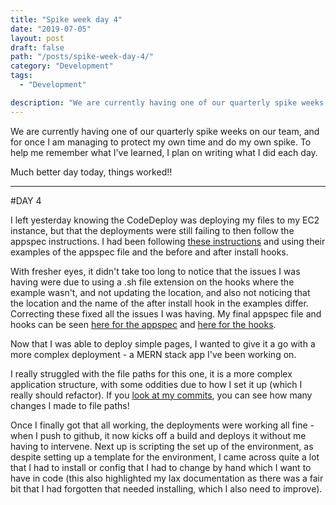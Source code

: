 ```yaml
---
title: "Spike week day 4"
date: "2019-07-05"
layout: post
draft: false
path: "/posts/spike-week-day-4/"
category: "Development"
tags:
  - "Development"

description: "We are currently having one of our quarterly spike weeks on our team, and for once I am managing to protect my own time and do my own spike. To help me remember what I've learned, I plan on writing what I did each day. DAY 4"
---
```


We are currently having one of our quarterly spike weeks on our team, and for once I am managing to protect my own time and do my own spike. To help me remember what I've learned, I plan on writing what I did each day.

Much better day today, things worked!!

***
#DAY 4

I left yesterday knowing the CodeDeploy was deploying my files to my EC2 instance, but that the deployments were still failing to then follow the appspec instructions. I had been following [these instructions](https://crypt.codemancers.com/posts/2016-12-26-autodeploy-from-github-using-aws-codedeploy/) and using their examples of the appspec file and the before and after install hooks.

With fresher eyes, it didn't take too long to notice that the issues I was having were due to using a .sh file extension on the hooks where the example wasn't, and not updating the location, and also not noticing that the location and the name of the after install hook in the examples differ. Correcting these fixed all the issues I was having. My final appspec file and hooks can be seen [here for the appspec](https://github.com/emollett/meeting-value/blob/master/appspec.yml) and [here for the hooks](https://github.com/emollett/meeting-value/tree/master/scripts).

Now that I was able to deploy simple pages, I wanted to give it a go with a more complex deployment - a MERN stack app I've been working on.

I really struggled with the file paths for this one, it is a more complex application structure, with some oddities due to how I set it up (which I really should refactor). If you [look at my commits](https://github.com/emollett/coffee-tracker/issues/26), you can see how many changes I made to file paths!

Once I finally got that all working, the deployments were working all fine - when I push to github, it now kicks off a build and deploys it without me having to intervene. Next up is scripting the set up of the environment, as despite setting up a template for the environment, I came across quite a lot that I had to install or config that I had to change by hand which I want to have in code (this also highlighted my lax documentation as there was a fair bit that I had forgotten that needed installing, which I also need to improve).
